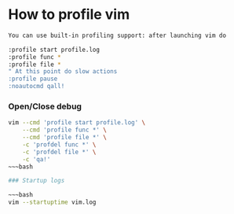 # How to profile vim

~~~bash
You can use built-in profiling support: after launching vim do

:profile start profile.log
:profile func *
:profile file *
" At this point do slow actions
:profile pause
:noautocmd qall!
~~~

### Open/Close debug

~~~bash
vim --cmd 'profile start profile.log' \
    --cmd 'profile func *' \
    --cmd 'profile file *' \
    -c 'profdel func *' \
    -c 'profdel file *' \
    -c 'qa!'
~~~bash

### Startup logs

~~~bash
vim --startuptime vim.log
~~~
